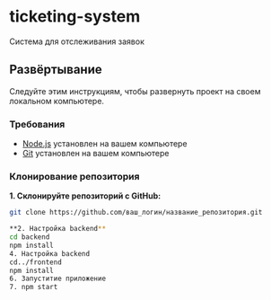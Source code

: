 # ticketing-system
Система для отслеживания заявок

## Развёртывание
Следуйте этим инструкциям, чтобы развернуть проект на своем локальном компьютере.

### Требования
- [Node.js](https://nodejs.org/en/) установлен на вашем компьютере
- [Git](https://git-scm.com/) установлен на вашем компьютере
### Клонирование репозитория

**1. Склонируйте репозиторий с GitHub:**
   ```bash
   git clone https://github.com/ваш_логин/название_репозитория.git

**2. Настройка backend**
   cd backend
   npm install
4. Настройка backend
   cd../frontend
   npm install
6. Запуститие приложение
7. npm start


   

   
